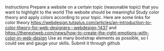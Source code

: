 Instructions
Prepare a website on a certain topic (reasonable topic) that you want to highlight to the world
The website should be meaningful
Study color theory and apply colors according to your topic.
Here are some links for color theory https://webdesign.tutsplus.com/articles/an-introduction-to-color-theory-for-web-designers--webdesign-1437 and https://thenextweb.com/news/how-to-create-the-right-emotions-with-color-in-web-design
Use as many bootstrap elements as possible, so I could see and gauge your skills.
Submit it through github
